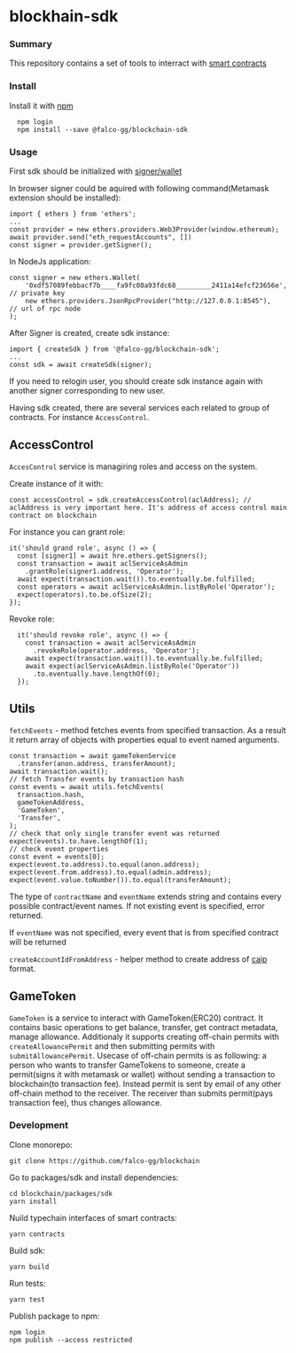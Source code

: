 # blockhain-sdk

### Summary

This repository contains a set of tools to interract with [smart contracts](https://github.com/falco-gg/blockchain/tree/main/packages/smart-contracts)

### Install

Install it with [npm](https://www.npmjs.com/package/@falco-gg/blockchain-sdk)

```
  npm login
  npm install --save @falco-gg/blockchain-sdk
```

### Usage

First sdk should be initialized with [signer/wallet](https://docs.ethers.io/v5/api/signer/)

In browser signer could be aquired with following command(Metamask extension should be installed):
```
import { ethers } from 'ethers';
...
const provider = new ethers.providers.Web3Provider(window.ethereum);
await provider.send("eth_requestAccounts", [])
const signer = provider.getSigner();
```

In NodeJs application:
```
const signer = new ethers.Wallet(
    '0xdf57089febbacf7b____fa9fc08a93fdc68_________2411a14efcf23656e', // private key
    new ethers.providers.JsonRpcProvider("http://127.0.0.1:8545"),     // url of rpc node
);
```

After Signer is created, create sdk instance:
```
import { createSdk } from '@falco-gg/blockchain-sdk';
...
const sdk = await createSdk(signer);
```
If you need to relogin user, you should create sdk instance again with another signer corresponding to new user.

Having sdk created, there are several services each related to group of contracts. For instance `AccessControl`.

## AccessControl

`AccesControl` service is managiring roles and access on the system.

Create instance of it with:
```
const accessControl = sdk.createAccessControl(aclAddress); // aclAddress is very important here. It's address of access control main contract on blockchain
```

For instance you can grant role:
```
it('should grand role', async () => {
  const [signer1] = await hre.ethers.getSigners();
  const transaction = await aclServiceAsAdmin
    .grantRole(signer1.address, 'Operator');
  await expect(transaction.wait()).to.eventually.be.fulfilled;
  const operators = await aclServiceAsAdmin.listByRole('Operator');
  expect(operators).to.be.ofSize(2);
});
```

Revoke role:
```
  it('should revoke role', async () => {
    const transaction = await aclServiceAsAdmin
      .revokeRole(operator.address, 'Operator');
    await expect(transaction.wait()).to.eventually.be.fulfilled;
    await expect(aclServiceAsAdmin.listByRole('Operator'))
      .to.eventually.have.lengthOf(0);
  });
```


## Utils
`fetchEvents` - method fetches events from specified transaction.
As a result it return array of objects with properties equal to
event named arguments.
```
const transaction = await gameTokenService
  .transfer(anon.address, transferAmount);
await transaction.wait();
// fetch Transfer events by transaction hash
const events = await utils.fetchEvents(
  transaction.hash,
  gameTokenAddress,
  'GameToken',
  'Transfer',
);
// check that only single transfer event was returned
expect(events).to.have.lengthOf(1);
// check event properties
const event = events[0];
expect(event.to.address).to.equal(anon.address);
expect(event.from.address).to.equal(admin.address);
expect(event.value.toNumber()).to.equal(transferAmount);
```
The type of `contractName` and `eventName` extends string and contains
every possible contract/event names. If not existing event is specified,
error returned.

If `eventName` was not specified, every event that is from specified contract
will be returned


`createAccountIdFromAddress` - helper method to create
address of [caip](https://www.npmjs.com/package/caip) format.


## GameToken
`GameToken` is a service to interact with GameToken(ERC20) contract.
It contains basic operations to get balance, transfer, get contract metadata,
manage allowance.
Additionaly it supports creating off-chain permits with `createAllowancePermit`
and then submitting permits with `submitAllowancePermit`.
Usecase of off-chain permits is as following: a person who wants to transfer
GameTokens to someone, create a permit(signs it with metamask or wallet) without
sending a transaction to blockchain(to transaction fee).
Instead permit is sent by email of any other off-chain method to the receiver.
The receiver than submits permit(pays transaction fee), thus changes allowance.



### Development

Clone monorepo:
```
git clone https://github.com/falco-gg/blockchain
```

Go to packages/sdk and install dependencies:
```
cd blockchain/packages/sdk
yarn install
```

Nuild typechain interfaces of smart contracts:
```
yarn contracts
```

Build sdk:
```
yarn build
```

Run tests:
```
yarn test
```

Publish package to npm:
```
npm login
npm publish --access restricted
```

